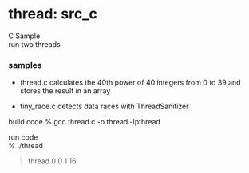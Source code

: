 thread: src_c
===============

C Sample <br/>
run two threads <br/>

### samples
- thread.c
calculates the 40th power of 40 integers from 0 to 39 and stores the result in an array

- tiny_race.c
detects data races with ThreadSanitizer <br/>


build code
%  gcc thread.c -o thread -lpthread 

run code <br/>
% ./thread <br/>
> thread 0 
> 0 
> 1 
> 16 



